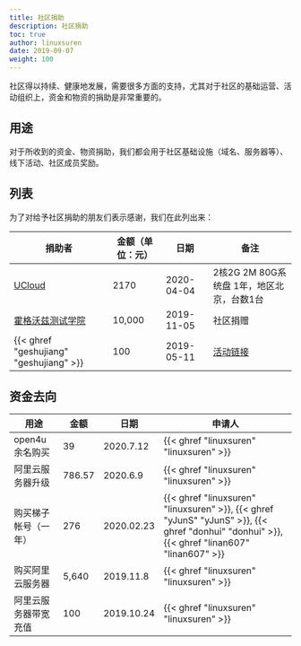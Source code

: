 ```yaml
---
title: 社区捐助
description: 社区捐助
toc: true
author: linuxsuren
date: 2019-09-07
weight: 100
---
```


社区得以持续、健康地发展，需要很多方面的支持，尤其对于社区的基础运营、活动组织上，资金和物资的捐助是非常重要的。

## 用途

对于所收到的资金、物资捐助，我们都会用于社区基础设施（域名、服务器等）、线下活动、社区成员奖励。

## 列表

为了对给予社区捐助的朋友们表示感谢，我们在此列出来：

|捐助者|金额（单位：元）|日期|备注|
|---|---|---|---|
| [UCloud](https://www.ucloud.cn/) | 2170 | 2020-04-04 | 2核2G 2M 80G系统盘 1年，地区北京，台数1台 |
|[霍格沃兹测试学院](https://testing-studio.com)|10,000|2019-11-05|社区捐赠|
|{{< ghref "geshujiang" "geshujiang" >}}|100|2019-05-11|[活动链接](https://jenkins-zh.cn/event/beijing-2019-06-22/)|

## 资金去向

|用途|金额|日期|申请人|
|---|---|---|---|
| open4u余名购买 | 39 | 2020.7.12 |{{< ghref "linuxsuren" "linuxsuren" >}}|
| 阿里云服务器升级 | 786.57 | 2020.6.9 |{{< ghref "linuxsuren" "linuxsuren" >}}|
| 购买梯子帐号（一年） | 276 | 2020.02.23 | {{< ghref "linuxsuren" "linuxsuren" >}}, {{< ghref "yJunS" "yJunS" >}}, {{< ghref "donhui" "donhui" >}}, {{< ghref "linan607" "linan607" >}} |
|购买阿里云服务器|5,640|2019.11.8|{{< ghref "linuxsuren" "linuxsuren" >}}|
|阿里云服务器带宽充值|100|2019.10.24|{{< ghref "linuxsuren" "linuxsuren" >}}|
